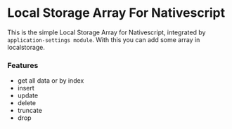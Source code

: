 # Local Storage Array For Nativescript
This is the simple Local Storage Array for Nativescript, integrated by ```application-settings module```. With this you can add some array in localstorage.

### Features
- get all data or by index
- insert
- update
- delete
- truncate
- drop


